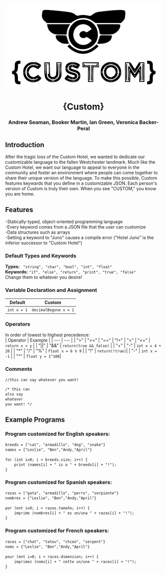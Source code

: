 ![](https://github.com/Booker-M/Custom/blob/main/logo/Custom.png?raw=true)  
# <div align="center">{Custom}</div>  
### <div align="center">Andrew Seaman, Booker Martin, Ian Green, Veronica Backer-Peral</div>

## Introduction
After the tragic loss of the Custom Hotel, we wanted to dedicate our customizable language to the fallen Westchester landmark. Much like the Custom Hotel, we want our language to appeal to everyone in the community and foster an environment where people can come together to share their unique version of the language. To make this possible, Custom features keywards that you define in a customizable JSON. Each person's version of Custom is truly their own. When you see "CUSTOM," you know you are home.

## Features
-Statically-typed, object-oriented programming language  
-Every keyword comes from a JSON file that the user can customize  
-Data structures such as arrays  
-Setting a keyword to "Juno" causes a compile error ("Hotel Juno" is the inferior successor to "Custom Hotel")  

### Default Types and Keywords
**Types:** ` "string", "char", "bool", "int", "float"`  
**Keywords:** `"if", "else", "return", "print", "true", "false"`  
Change them to whatever you desire!  

### Variable Declaration and Assignment

| Default | Custom |
| --- | --- |
| `int x = 1` | `decimalBegone x = 1` |

### Operators
In order of lowest to highest precedence:  
| Operator | Example |
| --- | --- |
| ">" \| ">=" \| "==" \| "!=" \| "<" \| "<=" | `return x < y` |
| "\|\|" \| "&&" | `return(true && false)` |
| "+" \| "-" | `int x = 4 + 20` |
|  "\*" \| "/" \| "%" | `float x = 6 % 9` |
| "!" | `return(!true)`|
| "-" | `int x = -1` |
| "^" | `float y = 1^100`|

### Comments
```
//this can say whatever you want!
```
```
/* this can
also say
whatever
you want! */
```


## Example Programs
### Program customized for English speakers:
```
breeds = ["cat", "armadillo", "dog", "snake"}
names = {"Leslie", "Ben","Andy,"April"}

for (int i=0; i < breeds.size; i++) {
	print (names[i] + " is a " + breeds[i] + "!");
}
```
### Program customized for Spanish speakers:
```
razas = ["gata", "armadillo", "perro", "serpiente"}
nombres = {"Leslie", "Ben","Andy,"April"}

por (ent i=0; i < razas.tamaño; i++) {
	imprime (nombres[i] + " es un/una " + razas[i] + "!");
}
```
### Program customized for French speakers:
```
races = ["chat", "tatou", "chien", "serpent"}
noms = {"Leslie", "Ben","Andy,"April"}

pour (ent i=0; i < races.dimension; i++) {
	imprimez (noms[i] + " cette un/une " + races[i] + "!");
}
```
